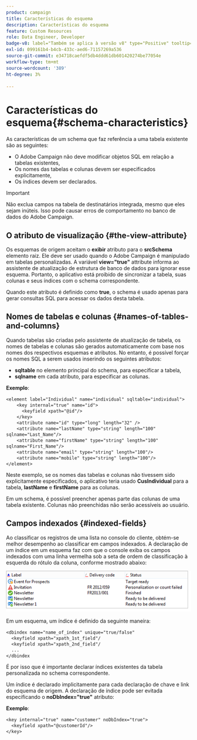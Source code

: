 ```yaml
---
product: campaign
title: Características do esquema
description: Características do esquema
feature: Custom Resources
role: Data Engineer, Developer
badge-v8: label="Também se aplica à versão v8" type="Positive" tooltip="Também se aplica ao Campaign v8"
exl-id: 099161b4-b4cb-433c-aed6-71157269a536
source-git-commit: e34718caefdf5db4ddd61db601420274be77054e
workflow-type: tm+mt
source-wordcount: '389'
ht-degree: 3%

---
```


# Características do esquema{#schema-characteristics}



As características de um schema que faz referência a uma tabela existente são as seguintes:

* O Adobe Campaign não deve modificar objetos SQL em relação a tabelas existentes,
* Os nomes das tabelas e colunas devem ser especificados explicitamente,
* Os índices devem ser declarados.

>[!IMPORTANT]
>
>Não exclua campos na tabela de destinatários integrada, mesmo que eles sejam inúteis. Isso pode causar erros de comportamento no banco de dados do Adobe Campaign.

## O atributo de visualização {#the-view-attribute}

Os esquemas de origem aceitam o **exibir** atributo para o **srcSchema** elemento raiz. Ele deve ser usado quando o Adobe Campaign é manipulado em tabelas personalizadas. A variável **view=&quot;true&quot;** attribute informa ao assistente de atualização de estrutura de banco de dados para ignorar esse esquema. Portanto, o aplicativo está proibido de sincronizar a tabela, suas colunas e seus índices com o schema correspondente.

Quando este atributo é definido como **true**, o schema é usado apenas para gerar consultas SQL para acessar os dados desta tabela.

## Nomes de tabelas e colunas {#names-of-tables-and-columns}

Quando tabelas são criadas pelo assistente de atualização de tabela, os nomes de tabelas e colunas são gerados automaticamente com base nos nomes dos respectivos esquemas e atributos. No entanto, é possível forçar os nomes SQL a serem usados inserindo os seguintes atributos:

* **sqltable** no elemento principal do schema, para especificar a tabela,
* **sqlname** em cada atributo, para especificar as colunas.

**Exemplo**:

```
<element label="Individual" name="individual" sqltable="individual">
    <key internal="true" name="id">
      <keyfield xpath="@id"/>
    </key> 
    <attribute name="id" type="long" length="32" />
    <attribute name="lastName" type="string" length="100" sqlname="Last_Name"/>
    <attribute name="firstName" type="string" length="100" sqlname="First_Name"/>
    <attribute name="email" type="string" length="100"/>
    <attribute name="mobile" type="string" length="100"/>
</element>
```

Neste exemplo, se os nomes das tabelas e colunas não tivessem sido explicitamente especificados, o aplicativo teria usado **CusIndividual** para a tabela, **lastName** e **firstName** para as colunas.

Em um schema, é possível preencher apenas parte das colunas de uma tabela existente. Colunas não preenchidas não serão acessíveis ao usuário.

## Campos indexados {#indexed-fields}

Ao classificar os registros de uma lista no console do cliente, obtém-se melhor desempenho ao classificar em campos indexados. A declaração de um índice em um esquema faz com que o console exiba os campos indexados com uma linha vermelha sob a seta de ordem de classificação à esquerda do rótulo da coluna, conforme mostrado abaixo:

![](assets/s_ncs_integration_mapping_index.png)

Em um esquema, um índice é definido da seguinte maneira:

```
<dbindex name="name_of_index" unique="true/false"
  <keyfield xpath="xpath_1st_field"/
  <keyfield xpath="xpath_2nd_field"/
  ...
</dbindex
```

É por isso que é importante declarar índices existentes da tabela personalizada no schema correspondente.

Um índice é declarado implicitamente para cada declaração de chave e link do esquema de origem. A declaração de índice pode ser evitada especificando o **noDbIndex=&quot;true&quot;** atributo:

**Exemplo**:

```
<key internal="true" name="customer" noDbIndex="true">
  <keyfield xpath="@customerId"/>
</key>
```
